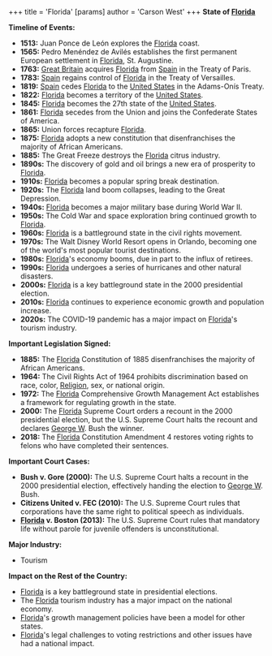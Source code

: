 +++
 title = 'Florida'
[params]
	author = 'Carson West'
+++
**State of [Florida](./../florida/)**

**Timeline of Events:**

* **1513:** Juan Ponce de León explores the [Florida](./../florida/) coast.
* **1565:** Pedro Menéndez de Avilés establishes the first permanent European settlement in [Florida](./../florida/), St. Augustine.
* **1763:** [Great Britain](./../great-britain/) acquires [Florida](./../florida/) from [Spain](./../spain/) in the Treaty of Paris.
* **1783:** [Spain](./../spain/) regains control of [Florida](./../florida/) in the Treaty of Versailles.
* **1819:** [Spain](./../spain/) cedes [Florida](./../florida/) to the [United States](./../united-states/) in the Adams-Onís Treaty.
* **1822:** [Florida](./../florida/) becomes a territory of the [United States](./../united-states/).
* **1845:** [Florida](./../florida/) becomes the 27th state of the [United States](./../united-states/).
* **1861:** [Florida](./../florida/) secedes from the Union and joins the Confederate States of America.
* **1865:** Union forces recapture [Florida](./../florida/).
* **1875:** [Florida](./../florida/) adopts a new constitution that disenfranchises the majority of African Americans.
* **1885:** The Great Freeze destroys the [Florida](./../florida/) citrus industry.
* **1890s:** The discovery of gold and oil brings a new era of prosperity to [Florida](./../florida/).
* **1910s:** [Florida](./../florida/) becomes a popular spring break destination.
* **1920s:** The [Florida](./../florida/) land boom collapses, leading to the Great Depression.
* **1940s:** [Florida](./../florida/) becomes a major military base during World War II.
* **1950s:** The Cold War and space exploration bring continued growth to [Florida](./../florida/).
* **1960s:** [Florida](./../florida/) is a battleground state in the civil rights movement.
* **1970s:** The Walt Disney World Resort opens in Orlando, becoming one of the world's most popular tourist destinations.
* **1980s:** [Florida](./../florida/)'s economy booms, due in part to the influx of retirees.
* **1990s:** [Florida](./../florida/) undergoes a series of hurricanes and other natural disasters.
* **2000s:** [Florida](./../florida/) is a key battleground state in the 2000 presidential election.
* **2010s:** [Florida](./../florida/) continues to experience economic growth and population increase.
* **2020s:** The COVID-19 pandemic has a major impact on [Florida](./../florida/)'s tourism industry.

**Important Legislation Signed:**

* **1885:** The [Florida](./../florida/) Constitution of 1885 disenfranchises the majority of African Americans.
* **1964:** The Civil Rights Act of 1964 prohibits discrimination based on race, color, [Religion](./../religion/), sex, or national origin.
* **1972:** The [Florida](./../florida/) Comprehensive Growth Management Act establishes a framework for regulating growth in the state.
* **2000:** The [Florida](./../florida/) Supreme Court orders a recount in the 2000 presidential election, but the U.S. Supreme Court halts the recount and declares [George W](./../george-w/). Bush the winner.
* **2018:** The [Florida](./../florida/) Constitution Amendment 4 restores voting rights to felons who have completed their sentences.

**Important Court Cases:**

* **Bush v. Gore (2000):** The U.S. Supreme Court halts a recount in the 2000 presidential election, effectively handing the election to [George W](./../george-w/). Bush.
* **Citizens United v. FEC (2010):** The U.S. Supreme Court rules that corporations have the same right to political speech as individuals.
* **[Florida](./../florida/) v. Boston (2013):** The U.S. Supreme Court rules that mandatory life without parole for juvenile offenders is unconstitutional.

**Major Industry:**

* Tourism

**Impact on the Rest of the Country:**

* [Florida](./../florida/) is a key battleground state in presidential elections.
* The [Florida](./../florida/) tourism industry has a major impact on the national economy.
* [Florida](./../florida/)'s growth management policies have been a model for other states.
* [Florida](./../florida/)'s legal challenges to voting restrictions and other issues have had a national impact.